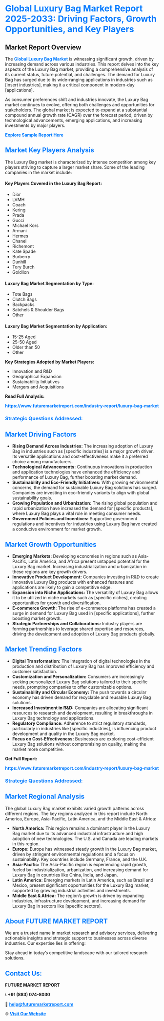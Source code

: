 <h1 style="color: #007BFF;">Global Luxury Bag Market Report 2025-2033: Driving Factors, Growth Opportunities, and Key Players</h1>

<section id="overview">
<h2>Market Report Overview</h2>
<p>The <a href="https://www.futuremarketreport.com/industry-report/luxury-bag-market" style="color: #007BFF; text-decoration: none;"><strong>Global Luxury Bag Market</strong></a> is witnessing significant growth, driven by increasing demand across various industries. This report delves into the key aspects of the Luxury Bag market, providing a comprehensive analysis of its current status, future potential, and challenges. The demand for Luxury Bag has surged due to its wide-ranging applications in industries such as [insert industries], making it a critical component in modern-day [applications].</p>
<p>As consumer preferences shift and industries innovate, the Luxury Bag market continues to evolve, offering both challenges and opportunities for stakeholders. The global market is expected to expand at a substantial compound annual growth rate (CAGR) over the forecast period, driven by technological advancements, emerging applications, and increasing investments by major players.</p>
</section>

<section id="overview">
<p><a href="https://www.futuremarketreport.com/request-sample/reportId=96728" style="color: #007BFF; text-decoration: none;"><strong>Explore Sample Report Here</strong></a></p>
</section>

<section id="key-players">
<h2 style="color: #007BFF;">Market Key Players Analysis</h2>
<p>The Luxury Bag market is characterized by intense competition among key players striving to capture a larger market share. Some of the leading companies in the market include:</p>
<h4>Key Players Covered in the Luxury Bag Report:</h4>
<ul><li>Dior</li><li>LVMH</li><li>Coach</li><li>Kering</li><li>Prada</li><li>Gucci</li><li>Michael Kors</li><li>Armani</li><li>Hermes</li><li>Chanel</li><li>Richemont</li><li>Kate Spade</li><li>Burberry</li><li>Dunhill</li><li>Tory Burch</li><li>Goldlion</li></ul>
<h4>Luxury Bag Market Segmentation by Type:</h4>
<ul><li>Tote Bags</li><li>Clutch Bags</li><li>Backpacks</li><li>Satchels &amp; Shoulder Bags</li><li>Other</li></ul>

<h4>Luxury Bag Market Segmentation by Application:</h4>
<ul><li>15-25 Aged</li><li>25-50 Aged</li><li>Older than 50</li><li>Other</li></ul>
<p><strong>Key Strategies Adopted by Market Players:</strong></p>
<ul>
<li>Innovation and R&D</li>
<li>Geographical Expansion</li>
<li>Sustainability Initiatives</li>
<li>Mergers and Acquisitions</li>
</ul>
</section>

<section>
<p><strong>Read Full Analysis: </strong></p><a href="https://www.futuremarketreport.com/industry-report/luxury-bag-market" style="color: #007BFF; text-decoration: none;"><strong>https://www.futuremarketreport.com/industry-report/luxury-bag-market</strong></a>
<h3 style="color: #007BFF;">Strategic Questions Addressed:</h3>
</section>

<section id="driving-factors">
<h2 style="color: #007BFF;">Market Driving Factors</h2>
<ul>
<li><strong>Rising Demand Across Industries:</strong> The increasing adoption of Luxury Bag in industries such as [specific industries] is a major growth driver. Its versatile applications and cost-effectiveness make it a preferred choice among manufacturers.</li>
<li><strong>Technological Advancements:</strong> Continuous innovations in production and application technologies have enhanced the efficiency and performance of Luxury Bag, further boosting market demand.</li>
<li><strong>Sustainability and Eco-Friendly Initiatives:</strong> With growing environmental concerns, the demand for sustainable Luxury Bag solutions has surged. Companies are investing in eco-friendly variants to align with global sustainability goals.</li>
<li><strong>Growing Population and Urbanization:</strong> The rising global population and rapid urbanization have increased the demand for [specific products], where Luxury Bag plays a vital role in meeting consumer needs.</li>
<li><strong>Government Policies and Incentives:</strong> Supportive government regulations and incentives for industries using Luxury Bag have created a conducive environment for market growth.</li>
</ul>
</section>

<section id="growth-opportunities">
<h2 style="color: #007BFF;">Market Growth Opportunities</h2>
<ul>
<li><strong>Emerging Markets:</strong> Developing economies in regions such as Asia-Pacific, Latin America, and Africa present untapped potential for the Luxury Bag market. Increasing industrialization and urbanization in these regions are key growth drivers.</li>
<li><strong>Innovative Product Development:</strong> Companies investing in R&D to create innovative Luxury Bag products with enhanced features and applications are likely to gain a competitive edge.</li>
<li><strong>Expansion into Niche Applications:</strong> The versatility of Luxury Bag allows it to be utilized in niche markets such as [specific niches], creating opportunities for growth and diversification.</li>
<li><strong>E-commerce Growth:</strong> The rise of e-commerce platforms has created a surge in demand for Luxury Bag used in [specific applications], further boosting market growth.</li>
<li><strong>Strategic Partnerships and Collaborations:</strong> Industry players are forming partnerships to leverage shared expertise and resources, driving the development and adoption of Luxury Bag products globally.</li>
</ul>
</section>

<section id="trending-factors">
<h2 style="color: #007BFF;">Market Trending Factors</h2>
<ul>
<li><strong>Digital Transformation:</strong> The integration of digital technologies in the production and distribution of Luxury Bag has improved efficiency and customer satisfaction.</li>
<li><strong>Customization and Personalization:</strong> Consumers are increasingly seeking personalized Luxury Bag solutions tailored to their specific needs, prompting companies to offer customizable options.</li>
<li><strong>Sustainability and Circular Economy:</strong> The push towards a circular economy has driven demand for recyclable and reusable Luxury Bag solutions.</li>
<li><strong>Increased Investment in R&D:</strong> Companies are allocating significant resources to research and development, resulting in breakthroughs in Luxury Bag technology and applications.</li>
<li><strong>Regulatory Compliance:</strong> Adherence to strict regulatory standards, particularly in industries like [specific industries], is influencing product development and quality in the Luxury Bag market.</li>
<li><strong>Focus on Cost-Effectiveness:</strong> Businesses are exploring cost-efficient Luxury Bag solutions without compromising on quality, making the market more competitive.</li>
</ul>
</section>

<section>
<p><strong>Get Full Report: </strong></p><a href="https://www.futuremarketreport.com/industry-report/luxury-bag-market" style="color: #007BFF; text-decoration: none;"><strong>https://www.futuremarketreport.com/industry-report/luxury-bag-market</strong></a>
<h3 style="color: #007BFF;">Strategic Questions Addressed:</h3>
</section>


<section id="regional-analysis">
<h2 style="color: #007BFF;">Market Regional Analysis</h2>
<p>The global Luxury Bag market exhibits varied growth patterns across different regions. The key regions analyzed in this report include North America, Europe, Asia-Pacific, Latin America, and the Middle East & Africa:</p>
<ul>
<li><strong>North America:</strong> This region remains a dominant player in the Luxury Bag market due to its advanced industrial infrastructure and high adoption of new technologies. The U.S. and Canada are leading markets in this region.</li>
<li><strong>Europe:</strong> Europe has witnessed steady growth in the Luxury Bag market, driven by stringent environmental regulations and a focus on sustainability. Key countries include Germany, France, and the U.K.</li>
<li><strong>Asia-Pacific:</strong> The Asia-Pacific region is experiencing rapid growth, fueled by industrialization, urbanization, and increasing demand for Luxury Bag in countries like China, India, and Japan.</li>
<li><strong>Latin America:</strong> Emerging markets in Latin America, such as Brazil and Mexico, present significant opportunities for the Luxury Bag market, supported by growing industrial activities and investments.</li>
<li><strong>Middle East & Africa:</strong> The region’s growth is driven by expanding industries, infrastructure development, and increasing demand for Luxury Bag in sectors like [specific sectors].</li>
</ul>
</section>

<footer>
<h2 style="color: #007BFF;">About FUTURE MARKET REPORT</h2>
<p>We are a trusted name in market research and advisory services, delivering actionable insights and strategic support to businesses across diverse industries. Our expertise lies in offering:</p>

<p>Stay ahead in today’s competitive landscape with our tailored research solutions.</p>

<h2 style="color: #007BFF;">Contact Us:</h2>
<p><strong>FUTURE MARKET REPORT</strong></p>
<p>📞 <strong>+91 (883) 074-8030</strong></p>
<p>📧 <strong><a href="mailto:help@futuremarketreport.com" style="color: #007BFF;">help@futuremarketreport.com</a></strong></p>
<p>🌐 <strong><a href="https://www.futuremarketreport.com/" style="color: #007BFF;">Visit Our Website</a></strong></p>
</footer>